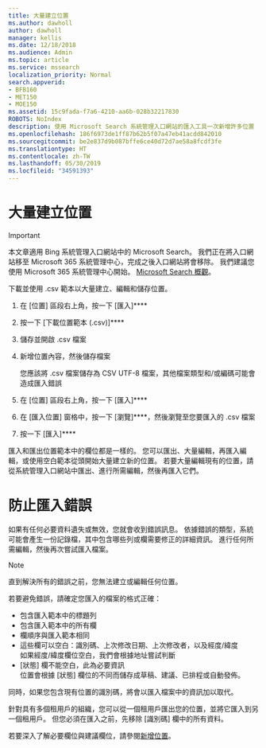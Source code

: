 ```yaml
---
title: 大量建立位置
ms.author: dawholl
author: dawholl
manager: kellis
ms.date: 12/18/2018
ms.audience: Admin
ms.topic: article
ms.service: mssearch
localization_priority: Normal
search.appverid:
- BFB160
- MET150
- MOE150
ms.assetid: 15c9fada-f7a6-4210-aa6b-028b32217830
ROBOTS: NoIndex
description: 使用 Microsoft Search 系統管理入口網站的匯入工具一次新增許多位置
ms.openlocfilehash: 186f6973de1ff87b62b5f07a47eb41acdd842010
ms.sourcegitcommit: be2e837d9b087bffe6ce40d72d7ae58a8fcdf3fe
ms.translationtype: HT
ms.contentlocale: zh-TW
ms.lasthandoff: 05/30/2019
ms.locfileid: "34591393"
---
```

# <a name="bulk-create-locations"></a>大量建立位置

> [!IMPORTANT]
> 本文章適用 Bing 系統管理入口網站中的 Microsoft Search。 我們正在將入口網站移至 Microsoft 365 系統管理中心，完成之後入口網站將會移除。 我們建議您使用 Microsoft 365 系統管理中心開始。 [Microsoft Search 概觀](overview-microsoft-search.md)。
    
下載並使用 .csv 範本以大量建立、編輯和儲存位置。 
  
1. 在 [位置] 區段右上角，按一下 [匯入]****
    
2. 按一下 [下載位置範本 (.csv)]****
    
3. 儲存並開啟 .csv 檔案
    
4. 新增位置內容，然後儲存檔案

    您應該將 .csv 檔案儲存為 CSV UTF-8 檔案，其他檔案類型和/或編碼可能會造成匯入錯誤
    
5. 在 [位置] 區段右上角，按一下 [匯入]****
    
6. 在 [匯入位置] 窗格中，按一下 [瀏覽]****，然後瀏覽至您要匯入的 .csv 檔案 
    
7. 按一下 [匯入]****

匯入和匯出位置範本中的欄位都是一樣的。 您可以匯出、大量編輯，再匯入編輯，或使用空白範本從頭開始大量建立新的位置。 若要大量編輯現有的位置，請從系統管理入口網站中匯出、進行所需編輯，然後再匯入它們。

# <a name="prevent-import-errors"></a>防止匯入錯誤  
如果有任何必要資料遺失或無效，您就會收到錯誤訊息。 依據錯誤的類型，系統可能會產生一份記錄檔，其中包含哪些列或欄需要修正的詳細資訊。 進行任何所需編輯，然後再次嘗試匯入檔案。
  
> [!NOTE]
> 直到解決所有的錯誤之前，您無法建立或編輯任何位置。 

若要避免錯誤，請確定您匯入的檔案的格式正確：
- 包含匯入範本中的標題列
- 包含匯入範本中的所有欄
- 欄順序與匯入範本相同
- 這些欄可以空白：識別碼、上次修改日期、上次修改者，以及經度/緯度  
如果經度/緯度欄位空白，我們會根據地址嘗試判斷
- [狀態] 欄不能空白，此為必要資訊  
位置會根據 [狀態] 欄位的不同而儲存成草稿、建議、已排程或自動發佈。

同時，如果您包含現有位置的識別碼，將會以匯入檔案中的資訊加以取代。

針對具有多個租用戶的組織，您可以從一個租用戶匯出您的位置，並將它匯入到另一個租用戶。 但您必須在匯入之前，先移除 [識別碼] 欄中的所有資料。
  
若要深入了解必要欄位與建議欄位，請參閱[新增位置](add-a-location.md)。

  


